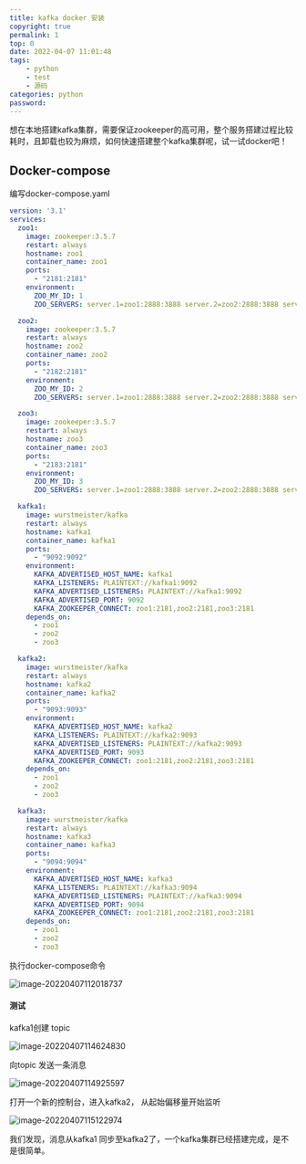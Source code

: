 ```yaml
---
title: kafka docker 安装
copyright: true
permalink: 1
top: 0
date: 2022-04-07 11:01:48
tags:
    - python
    - test
    - 源码
categories: python
password:
---
```


想在本地搭建kafka集群，需要保证zookeeper的高可用，整个服务搭建过程比较耗时，且卸载也较为麻烦，如何快速搭建整个kafka集群呢，试一试docker吧！<!--more-->



##  Docker-compose

编写docker-compose.yaml

```yaml
version: '3.1'
services:
  zoo1:
    image: zookeeper:3.5.7
    restart: always
    hostname: zoo1
    container_name: zoo1
    ports:
      - "2181:2181"
    environment:
      ZOO_MY_ID: 1
      ZOO_SERVERS: server.1=zoo1:2888:3888 server.2=zoo2:2888:3888 server.3=zoo3:2888:3888

  zoo2:
    image: zookeeper:3.5.7
    restart: always
    hostname: zoo2
    container_name: zoo2
    ports:
      - "2182:2181"
    environment:
      ZOO_MY_ID: 2
      ZOO_SERVERS: server.1=zoo1:2888:3888 server.2=zoo2:2888:3888 server.3=zoo3:2888:3888

  zoo3:
    image: zookeeper:3.5.7
    restart: always
    hostname: zoo3
    container_name: zoo3
    ports:
      - "2183:2181"
    environment:
      ZOO_MY_ID: 3
      ZOO_SERVERS: server.1=zoo1:2888:3888 server.2=zoo2:2888:3888 server.3=zoo3:2888:3888

  kafka1:
    image: wurstmeister/kafka
    restart: always
    hostname: kafka1
    container_name: kafka1
    ports:
      - "9092:9092"
    environment:
      KAFKA_ADVERTISED_HOST_NAME: kafka1
      KAFKA_LISTENERS: PLAINTEXT://kafka1:9092
      KAFKA_ADVERTISED_LISTENERS: PLAINTEXT://kafka1:9092
      KAFKA_ADVERTISED_PORT: 9092
      KAFKA_ZOOKEEPER_CONNECT: zoo1:2181,zoo2:2181,zoo3:2181
    depends_on:
      - zoo1
      - zoo2
      - zoo3

  kafka2:
    image: wurstmeister/kafka
    restart: always
    hostname: kafka2
    container_name: kafka2
    ports:
      - "9093:9093"
    environment:
      KAFKA_ADVERTISED_HOST_NAME: kafka2
      KAFKA_LISTENERS: PLAINTEXT://kafka2:9093
      KAFKA_ADVERTISED_LISTENERS: PLAINTEXT://kafka2:9093
      KAFKA_ADVERTISED_PORT: 9093
      KAFKA_ZOOKEEPER_CONNECT: zoo1:2181,zoo2:2181,zoo3:2181
    depends_on:
      - zoo1
      - zoo2
      - zoo3

  kafka3:
    image: wurstmeister/kafka
    restart: always
    hostname: kafka3
    container_name: kafka3
    ports:
      - "9094:9094"
    environment:
      KAFKA_ADVERTISED_HOST_NAME: kafka3
      KAFKA_LISTENERS: PLAINTEXT://kafka3:9094
      KAFKA_ADVERTISED_LISTENERS: PLAINTEXT://kafka3:9094
      KAFKA_ADVERTISED_PORT: 9094
      KAFKA_ZOOKEEPER_CONNECT: zoo1:2181,zoo2:2181,zoo3:2181
    depends_on:
      - zoo1
      - zoo2
      - zoo3
```

执行docker-compose命令

![image-20220407112018737](/images/kafka-docker-安装/image-20220407112018737.png)

####  测试

kafka1创建 topic

![image-20220407114624830](/images/kafka-docker-安装/image-20220407114624830.png)

向topic 发送一条消息

![image-20220407114925597](/images/kafka-docker-安装/image-20220407114925597.png)

打开一个新的控制台，进入kafka2， 从起始偏移量开始监听

![image-20220407115122974](/images/kafka-docker-安装/image-20220407115122974.png)

我们发现，消息从kafka1 同步至kafka2了，一个kafka集群已经搭建完成，是不是很简单。
